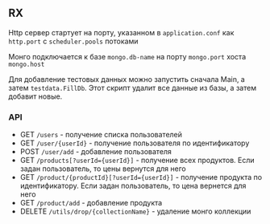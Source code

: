 ## RX

Http сервер стартует на порту, указанном в `application.conf` как ``http.port`` с `scheduler.pools` потоками

Монго подключается к базе `mongo.db-name` на порту `mongo.port` хоста `mongo.host`

Для добавление тестовых данных можно запустить сначала Main, а затем `testdata.FillDb`. 
Этот скрипт удалит все данные из базы, а затем добавит новые.

### API

* GET `/users` - получение списка пользователей
* GET `/user/{userId}` - получение пользователя по идентификатору
* POST `/user/add` - добавление пользователя
* GET `/products[?userId={userId}]` - получение всех продуктов. Если задан пользователь, то цены вернутся для него
* GET `/product/{productId}[?userId={userId}]` - получение продукта по идентификатору. Если задан пользователь, то цена вернется для него
* GET `/product/add` - добавление продукта
* DELETE `/utils/drop/{collectionName}` - удаление монго коллекции
